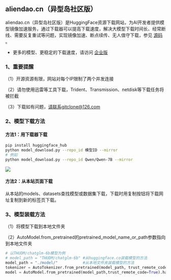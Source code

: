 ## aliendao.cn（异型岛社区版）

aliendao.cn（异型岛社区版）是HuggingFace资源下载网站，为AI开发者提供模型镜像加速服务，通过下载器可以提高下载速度，解决大模型下载时间长、经常断线、需要反复重试等问题，实现镜像加速、断点续传、无人值守下载，参见 [源码](https://github.com/git-cloner/aliendao) 。

* 更多的模型、更稳定的下载速度，请访问 [企业版](https://e.aliendao.cn)

### 1、重要提醒

（1）开源资源有限，网站对每个IP限制了两个并发连接

（2）请勿使用迅雷等工具下载，Trident、Transmission、netdisk等下载任务将被拦截

（3）下载如有问题，请联系gitclone@126.com

### 2、模型下载方法

#### 方法1：用下载器下载

```bash
pip install huggingface_hub
python model_download.py --repo_id 模型ID --mirror
# 例如
python model_download.py --repo_id Qwen/Qwen-7B --mirror
```

![](https://gitclone.com/download1/aliendao/aliendao.gif)

#### 方法2：从本站页面下载

从本站的models、datasets查找模型或数据集下载，下载时用复制按钮将下载网址复制到新的标签页下载。

### 3、模型装载方法

（1）将模型下载到本地文件夹

（2）AutoModel.from_pretrained的pretrained_model_name_or_path参数指向到本地文件夹

```python
# 以THUDM/chatglm-6b模型为例
# model_path = "THUDM/chatglm-6b" #从huggingface.co装载模型的方法
model_path = "./model/"           #从本地文件夹装载模型的方法
tokenizer = AutoTokenizer.from_pretrained(model_path, trust_remote_code=True)
model = AutoModel.from_pretrained(model_path,trust_remote_code=True).half().cuda()
```


